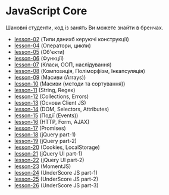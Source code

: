 # JavaScript Core 
Шановні студенти, код із занять Ви можете знайти в бренчах.

* [lesson-02](https://github.com/itacademylogos/JavaScript_Core_for_FrontEnd_developers/tree/lesson-02)  (Типи данихб керуючі конструкції)
* [lesson-04](https://github.com/itacademylogos/JavaScript_Core_for_FrontEnd_developers/tree/lesson-04)  (Оператори, цикли)
* [lesson-05](https://github.com/itacademylogos/JavaScript_Core_for_FrontEnd_developers/tree/lesson-05)  (Об'єкти)
* [lesson-06](https://github.com/itacademylogos/JavaScript_Core_for_FrontEnd_developers/tree/lesson-06)  (Функції)
* [lesson-07](https://github.com/itacademylogos/JavaScript_Core_for_FrontEnd_developers/tree/lesson-07)  (Класи, ООП, наслідування)
* [lesson-08](https://github.com/itacademylogos/JavaScript_Core_for_FrontEnd_developers/tree/lesson-08)  (Композиція, Поліморфізм, Інкапсуляція)
* [lesson-09](https://github.com/itacademylogos/JavaScript_Core_for_FrontEnd_developers/tree/lesson-09)  (Масиви (Arrays))
* [lesson-10](https://github.com/itacademylogos/JavaScript_Core_for_FrontEnd_developers/tree/lesson-10)  (Масиви (методи та сортування))
* [lesson-11](https://github.com/itacademylogos/JavaScript_Core_for_FrontEnd_developers/tree/lesson-11)  (String, Regex)
* [lesson-12](https://github.com/itacademylogos/JavaScript_Core_for_FrontEnd_developers/tree/lesson-12)  (Collections, Errors)
* [lesson-13](https://github.com/itacademylogos/JavaScript_Core_for_FrontEnd_developers/tree/lesson-13)  (Основи Client JS)
* [lesson-14](https://github.com/itacademylogos/JavaScript_Core_for_FrontEnd_developers/tree/lesson-14)  (DOM, Selectors, Attributes)
* [lesson-15](https://github.com/itacademylogos/JavaScript_Core_for_FrontEnd_developers/tree/lesson-15)  (Події (Events))
* [lesson-16](https://github.com/itacademylogos/JavaScript_Core_for_FrontEnd_developers/tree/lesson-16)  (HTTP, Form, AJAX)
* [lesson-17](https://github.com/itacademylogos/JavaScript_Core_for_FrontEnd_developers/tree/lesson-17)  (Promises)
* [lesson-18](https://github.com/itacademylogos/JavaScript_Core_for_FrontEnd_developers/tree/lesson-18)  (jQuery part-1)
* [lesson-19](https://github.com/itacademylogos/JavaScript_Core_for_FrontEnd_developers/tree/lesson-19)  (jQuery part-2)
* [lesson-20](https://github.com/itacademylogos/JavaScript_Core_for_FrontEnd_developers/tree/lesson-20)  (Cookies, LocalStorage)
* [lesson-21](https://github.com/itacademylogos/JavaScript_Core_for_FrontEnd_developers/tree/lesson-21)  (jQuery UI part-1)
* [lesson-22](https://github.com/itacademylogos/JavaScript_Core_for_FrontEnd_developers/tree/lesson-22)  (jQuery UI part-2)
* [lesson-23](https://github.com/itacademylogos/JavaScript_Core_for_FrontEnd_developers/tree/lesson-23)  (MomentJS)
* [lesson-24](https://github.com/itacademylogos/JavaScript_Core_for_FrontEnd_developers/tree/lesson-24)  (UnderScore JS part-1)
* [lesson-25](https://github.com/itacademylogos/JavaScript_Core_for_FrontEnd_developers/tree/lesson-25)  (UnderScore JS part-2)
* [lesson-26](https://github.com/itacademylogos/JavaScript_Core_for_FrontEnd_developers/tree/lesson-26)  (UnderScore JS part-3)
